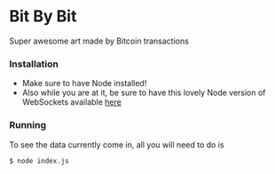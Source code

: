 # Bit By Bit
Super awesome art made by Bitcoin transactions


### Installation
- Make sure to have Node installed!
- Also while you are at it, be sure to have this lovely Node version of WebSockets available [here](https://github.com/theturtle32/WebSocket-Node#installation)

### Running
To see the data currently come in, all you will need to do is 
```bash
$ node index.js
```

